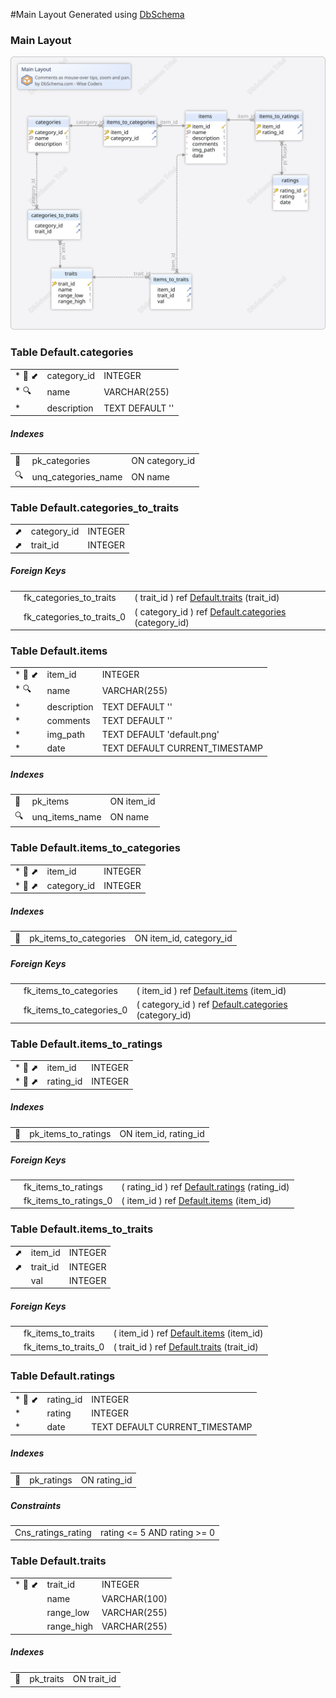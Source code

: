 #Main Layout
Generated using [DbSchema](https://dbschema.com)




### Main Layout
![img](./MainLayout.svg)



### Table Default.categories 
| | | |
|---|---|---|
| * &#128273;  &#11019; | category\_id| INTEGER  |
| * &#128269; | name| VARCHAR(255)  |
| * | description| TEXT  DEFAULT '' |


##### Indexes 
| | | |
|---|---|---|
| &#128273;  | pk\_categories | ON category\_id|
| &#128269;  | unq\_categories\_name | ON name|



### Table Default.categories_to_traits 
| | | |
|---|---|---|
| &#11016; | category\_id| INTEGER  |
| &#11016; | trait\_id| INTEGER  |


##### Foreign Keys
| | | |
|---|---|---|
|  | fk_categories_to_traits | ( trait\_id ) ref [Default.traits](#traits) (trait\_id) |
|  | fk_categories_to_traits_0 | ( category\_id ) ref [Default.categories](#categories) (category\_id) |




### Table Default.items 
| | | |
|---|---|---|
| * &#128273;  &#11019; | item\_id| INTEGER  |
| * &#128269; | name| VARCHAR(255)  |
| * | description| TEXT  DEFAULT '' |
| * | comments| TEXT  DEFAULT '' |
| * | img\_path| TEXT  DEFAULT 'default.png' |
| * | date| TEXT  DEFAULT CURRENT_TIMESTAMP |


##### Indexes 
| | | |
|---|---|---|
| &#128273;  | pk\_items | ON item\_id|
| &#128269;  | unq\_items\_name | ON name|



### Table Default.items_to_categories 
| | | |
|---|---|---|
| * &#128273;  &#11016; | item\_id| INTEGER  |
| * &#128273;  &#11016; | category\_id| INTEGER  |


##### Indexes 
| | | |
|---|---|---|
| &#128273;  | pk\_items\_to\_categories | ON item\_id, category\_id|

##### Foreign Keys
| | | |
|---|---|---|
|  | fk_items_to_categories | ( item\_id ) ref [Default.items](#items) (item\_id) |
|  | fk_items_to_categories_0 | ( category\_id ) ref [Default.categories](#categories) (category\_id) |




### Table Default.items_to_ratings 
| | | |
|---|---|---|
| * &#128273;  &#11016; | item\_id| INTEGER  |
| * &#128273;  &#11016; | rating\_id| INTEGER  |


##### Indexes 
| | | |
|---|---|---|
| &#128273;  | pk\_items\_to\_ratings | ON item\_id, rating\_id|

##### Foreign Keys
| | | |
|---|---|---|
|  | fk_items_to_ratings | ( rating\_id ) ref [Default.ratings](#ratings) (rating\_id) |
|  | fk_items_to_ratings_0 | ( item\_id ) ref [Default.items](#items) (item\_id) |




### Table Default.items_to_traits 
| | | |
|---|---|---|
| &#11016; | item\_id| INTEGER  |
| &#11016; | trait\_id| INTEGER  |
|  | val| INTEGER  |


##### Foreign Keys
| | | |
|---|---|---|
|  | fk_items_to_traits | ( item\_id ) ref [Default.items](#items) (item\_id) |
|  | fk_items_to_traits_0 | ( trait\_id ) ref [Default.traits](#traits) (trait\_id) |




### Table Default.ratings 
| | | |
|---|---|---|
| * &#128273;  &#11019; | rating\_id| INTEGER  |
| * | rating| INTEGER  |
| * | date| TEXT  DEFAULT CURRENT_TIMESTAMP |


##### Indexes 
| | | |
|---|---|---|
| &#128273;  | pk\_ratings | ON rating\_id|

##### Constraints
| | |
|---|---|
| Cns_ratings_rating |  rating &lt;= 5 AND rating &gt;= 0 |




### Table Default.traits 
| | | |
|---|---|---|
| * &#128273;  &#11019; | trait\_id| INTEGER  |
|  | name| VARCHAR(100)  |
|  | range\_low| VARCHAR(255)  |
|  | range\_high| VARCHAR(255)  |


##### Indexes 
| | | |
|---|---|---|
| &#128273;  | pk\_traits | ON trait\_id|




